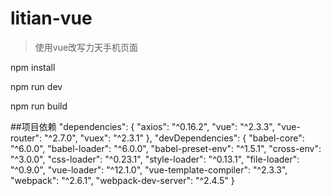 # litian-vue

> 使用vue改写力天手机页面

npm install

npm run dev

npm run build

##项目依赖
     "dependencies": {
	    "axios": "^0.16.2",
	    "vue": "^2.3.3",
	    "vue-router": "^2.7.0",
	    "vuex": "^2.3.1"
	  	},
	  "devDependencies": {
	    "babel-core": "^6.0.0",
	    "babel-loader": "^6.0.0",
	    "babel-preset-env": "^1.5.1",
	    "cross-env": "^3.0.0",
	    "css-loader": "^0.23.1",
	    "style-loader": "^0.13.1",
	    "file-loader": "^0.9.0",
	    "vue-loader": "^12.1.0",
	    "vue-template-compiler": "^2.3.3",
	    "webpack": "^2.6.1",
	    "webpack-dev-server": "^2.4.5"
      }
##

 



